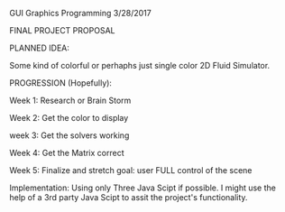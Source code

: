 GUI Graphics Programming
3/28/2017

FINAL PROJECT PROPOSAL 

PLANNED IDEA:

Some kind of colorful or perhaphs just single color 2D Fluid Simulator.  

PROGRESSION (Hopefully): 

Week 1: Research or Brain Storm 

Week 2: Get the color to display

week 3: Get the solvers working

Week 4: Get the Matrix correct

Week 5: Finalize and stretch goal: user FULL control of the scene

Implementation:  Using only Three Java Scipt if possible.  I might use the help of a 3rd party Java Scipt to assit the project's functionality.   
